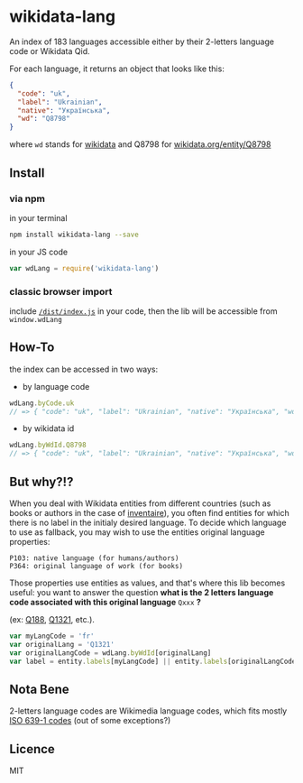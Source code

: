 wikidata-lang
====

An index of 183 languages accessible either by their 2-letters language code or Wikidata Qid.

For each language, it returns an object that looks like this:
```json
{
  "code": "uk",
  "label": "Ukrainian",
  "native": "Українська",
  "wd": "Q8798"
}
```
where `wd` stands for [wikidata](https://wikidata.org) and Q8798 for [wikidata.org/entity/Q8798](https://wikidata.org/entity/Q8798)


## Install

### via npm
in your terminal
```sh
npm install wikidata-lang --save
```
in your JS code
```javascript
var wdLang = require('wikidata-lang')
```

### classic browser import
include [`/dist/index.js`](https://raw.githubusercontent.com/inventaire/wikidata-lang/master/dist/index.js) in your code, then the lib will be accessible from `window.wdLang`

## How-To
the index can be accessed in two ways:

- by language code
```javascript
wdLang.byCode.uk
// => { "code": "uk", "label": "Ukrainian", "native": "Українська", "wd": "Q8798" }
```

- by wikidata id
```javascript
wdLang.byWdId.Q8798
// => { "code": "uk", "label": "Ukrainian", "native": "Українська", "wd": "Q8798" }
```

## But why?!?
When you deal with Wikidata entities from different countries (such as books or authors in the case of [inventaire](http://github.com/inventaire/inventaire)), you often find entities for which there is no label in the initialy desired language. To decide which language to use as fallback, you may wish to use the entities original language properties:
```
P103: native language (for humans/authors)
P364: original language of work (for books)
```
Those properties use entities as values, and that's where this lib becomes useful: you want to answer the question **what is the 2 letters language code associated with this original language** `Qxxx` **?**

(ex: [Q188](https://wikidata.org/entity/Q188), [Q1321](https://wikidata.org/entity/Q1321), etc.).
```javascript
var myLangCode = 'fr'
var originalLang = 'Q1321'
var originalLangCode = wdLang.byWdId[originalLang]
var label = entity.labels[myLangCode] || entity.labels[originalLangCode] || entity.labels['en']
```

## Nota Bene
2-letters language codes are Wikimedia language codes, which fits mostly [ISO 639-1 codes](https://en.wikipedia.org/wiki/List_of_ISO_639-1_codes) (out of some exceptions?)

## Licence
MIT
